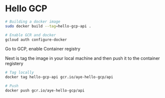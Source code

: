 # Hello GCP

```bash
# Building a docker image
sudo docker build --tag=hello-gcp-api .

# Enable GCR and docker
gcloud auth configure-docker
```

Go to GCP, enable Container registry


Next is tag the image in your local machine and then push it to the container registery
```bash
# Tag locally
docker tag hello-gcp-api gcr.io/aye-hello-gcp/api

# Push
docker push gcr.io/aye-hello-gcp/api
```

